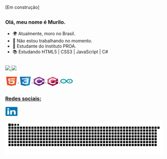 [Em construção]

##

### Olá, meu nome é Murilo.

- 🌍 Atualmente, moro no Brasil.
- 🔭 Não estou trabalhando no momento.
- 🌱 Estudante do Instituto PROA.
- 📚 Estudando HTML5 | CSS3 | JavaScript | C#

##

<div>
    <a href="https://github.com/User01murilo">
    <img height="150em" src="https://github-readme-stats.vercel.app/api?username=User01murilo&show_icons=true&theme=dark&include_all_commits=true&count_private=true"/>
    <img height="150em" src="https://github-readme-stats.vercel.app/api/top-langs/?username=User01murilo&layout=compact&langs_count=7&theme=dark"/>
</div>
  
  <div style="display: inline_block"><br>
    <img align="center" alt="HTML5" height="30" width="40" src="https://github.com/devicons/devicon/blob/master/icons/html5/html5-original.svg">
    <img align="center" alt="CSS3" height="30" width="40" src="https://raw.githubusercontent.com/devicons/devicon/master/icons/css3/css3-original.svg">
    <img align="center" alt="Csharp" height="30" width="40" src="https://raw.githubusercontent.com/devicons/devicon/master/icons/csharp/csharp-original.svg">
    <img align="center" alt="Cpluplus" height="30" width="40" src="https://github.com/devicons/devicon/blob/master/icons/cplusplus/cplusplus-original.svg">
    <img align="center" alt="Arduino" height="30" width="40" src="https://github.com/devicons/devicon/blob/master/icons/arduino/arduino-original.svg">
</div>
    
##

### Redes sociais:
    
<div>
    <a href="https://www.linkedin.com/in/muriloesantos/" target="_blank"><img align="center" alt="LinkedIn-img" height="30" width="40" src="https://github.com/devicons/devicon/blob/master/icons/linkedin/linkedin-original.svg" target="_blank"></a>
    
    
![Snake animation](https://github.com/User01murilo/User01murilo/blob/output/github-contribution-grid-snake.svg)
